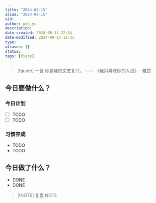```yaml
---
title: "2024-08-15"
alias: "2024-08-15"
uid: 
author: ped_yc
description: 
date-created: 2024-08-14 22:34
date-modified: 2024-09-13 11:31
type: 
aliases: []
status: 
tags: [diary]
---
```


> [!quote] 一言
 你是我的文艺复兴。 —— 《我只喜欢你的人设》 · 稚楚

## 今日要做什么？

### 今日计划

- [ ] TODO
- [ ] TODO

### 习惯养成

- TODO
- TODO

## 今日做了什么？

- DONE
- DONE

> [!NOTE] 复盘
> NOTE
